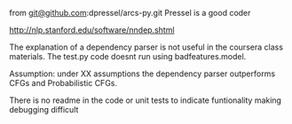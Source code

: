 from git@github.com:dpressel/arcs-py.git
Pressel is a good coder


http://nlp.stanford.edu/software/nndep.shtml

The explanation of a dependency parser is not useful in the coursera class materials. 
The test.py code doesnt run using badfeatures.model. 


Assumption: under XX assumptions the dependency parser outperforms CFGs and Probabilistic CFGs. 

There is no readme in the code or unit tests to indicate funtionality making debugging difficult

